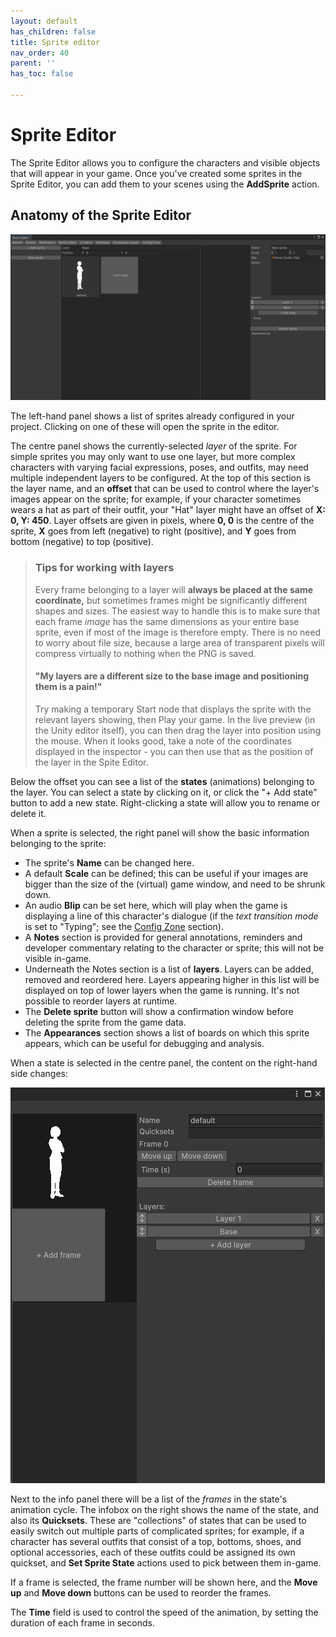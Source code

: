 ```yaml
---
layout: default
has_children: false
title: Sprite editor
nav_order: 40
parent: ''
has_toc: false

---
```

# Sprite Editor

The Sprite Editor allows you to configure the characters and visible objects that will appear in your game. Once you've created some sprites in the Sprite Editor, you can add them to your scenes using the **AddSprite** action.

## Anatomy of the Sprite Editor

![](/assets/images/new-sprite.png)

The left-hand panel shows a list of sprites already configured in your project. Clicking on one of these will open the sprite in the editor.

The centre panel shows the currently-selected _layer_ of the sprite. For simple sprites you may only want to use one layer, but more complex characters with varying facial expressions, poses, and outfits, may need multiple independent layers to be configured. At the top of this section is the layer name, and an **offset** that can be used to control where the layer's images appear on the sprite; for example, if your character sometimes wears a hat as part of their outfit, your "Hat" layer might have an offset of **X: 0, Y: 450**. Layer offsets are given in pixels, where **0, 0** is the centre of the sprite, **X** goes from left (negative) to right (positive), and **Y** goes from bottom (negative) to top (positive).

> ### Tips for working with layers
>
> Every frame belonging to a layer will **always be placed at the same coordinate,** but sometimes frames might be significantly different shapes and sizes. The easiest way to handle this is to make sure that each frame _image_ has the same dimensions as your entire base sprite, even if most of the image is therefore empty. There is no need to worry about file size, because a large area of transparent pixels will compress virtually to nothing when the PNG is saved.
>
> #### "My layers are a different size to the base image and positioning them is a pain!"
>
> Try making a temporary Start node that displays the sprite with the relevant layers showing, then Play your game. In the live preview (in the Unity editor itself), you can then drag the layer into position using the mouse. When it looks good, take a note of the coordinates displayed in the inspector - you can then use that as the position of the layer in the Spite Editor.

Below the offset you can see a list of the **states** (animations) belonging to the layer. You can select a state by clicking on it, or click the "+ Add state" button to add a new state. Right-clicking a state will allow you to rename or delete it.

When a sprite is selected, the right panel will show the basic information belonging to the sprite:

* The sprite's **Name** can be changed here.
* A default **Scale** can be defined; this can be useful if your images are bigger than the size of the (virtual) game window, and need to be shrunk down.
* An audio **Blip** can be set here, which will play when the game is displaying a line of this character's dialogue (if the _text transition mode_ is set to "Typing"; see the [Config Zone](/docs/config-zone/) section).
* A **Notes** section is provided for general annotations, reminders and developer commentary relating to the character or sprite; this will not be visible in-game.
* Underneath the Notes section is a list of **layers**. Layers can be added, removed and reordered here. Layers appearing higher in this list will be displayed on top of lower layers when the game is running. It's not possible to reorder layers at runtime.
* The **Delete sprite** button will show a confirmation window before deleting the sprite from the game data.
* The **Appearances** section shows a list of boards on which this sprite appears, which can be useful for debugging and analysis.

When a state is selected in the centre panel, the content on the right-hand side changes:

![](/assets/images/state-view.png)

Next to the info panel there will be a list of the _frames_ in the state's animation cycle. The infobox on the right shows the name of the state, and also its **Quicksets**. These are "collections" of states that can be used to easily switch out multiple parts of complicated sprites; for example, if a character has several outfits that consist of a top, bottoms, shoes, and optional accessories, each of these outfits could be assigned its own quickset, and **Set Sprite State** actions used to pick between them in-game.

If a frame is selected, the frame number will be shown here, and the **Move up** and **Move down** buttons can be used to reorder the frames.

The **Time** field is used to control the speed of the animation, by setting the duration of each frame in seconds.